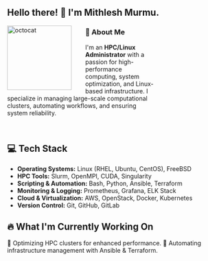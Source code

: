 <!-- ## Hi there 👋 -->

## <h2 align="left">Hello there! 👋 I'm Mithlesh Murmu.</h2>
<img align="left" height="150" src="https://user-images.githubusercontent.com/69384657/179312151-fdabe3af-823f-41ab-a6d4-17a72af4e9e8.png" alt="octocat" style="margin-right: 2rem;" />

<div style="margin-right: 10rem;">
  
### 🚀 About Me
I'm an **HPC/Linux Administrator** with a passion for high-performance computing, system optimization, and Linux-based infrastructure. I specialize in managing large-scale computational clusters, automating workflows, and ensuring system reliability.
</div>
</br>

<!--
## 🚀 About Me
**Passionate about HPC and Linux infrastructure.**
I'm an **HPC/Linux Administrator** with a passion for high-performance

### 🚀 About Me  
🔹 Passionate about **high-performance computing (HPC)** and **Linux-based infrastructure**  
🔹 Experienced in **managing large-scale computational clusters** and **system optimization**  
🔹 Focused on **automation, scalability, and system reliability**  
-->

## 💻 Tech Stack
- **Operating Systems:** Linux (RHEL, Ubuntu, CentOS), FreeBSD
- **HPC Tools:** Slurm, OpenMPI, CUDA, Singularity
- **Scripting & Automation:** Bash, Python, Ansible, Terraform
- **Monitoring & Logging:** Prometheus, Grafana, ELK Stack
- **Cloud & Virtualization:** AWS, OpenStack, Docker, Kubernetes
- **Version Control:** Git, GitHub, GitLab

## 🔥 What I'm Currently Working On
🚧 Optimizing HPC clusters for enhanced performance.
🚀 Automating infrastructure management with Ansible & Terraform.


<!--
## 📫 Let's Connect
- LinkedIn: [Your LinkedIn Profile](https://linkedin.com/in/your-profile)
- GitHub: [Your GitHub Profile](https://github.com/yourusername)
- Portfolio: [Your Portfolio Website](https://yourwebsite.com)

## 🌟 GitHub Stats
![Your GitHub Stats](https://github-readme-stats.vercel.app/api?username=yourusername&show_icons=true&theme=radical)

## 🏆 Top Contributions
![Top Languages](https://github-readme-stats.vercel.app/api/top-langs/?username=yourusername&layout=compact&theme=radical)

Thanks for stopping by! 😊🚀
-->


<!--
## 💻 Tech Stack
- **Operating Systems:** Linux (RHEL, Ubuntu, CentOS), FreeBSD
- **HPC Tools:** Slurm, OpenMPI, CUDA, Singularity
- **Scripting & Automation:** Bash, Python, Ansible, Terraform
- **Networking:** TCP/IP, DNS, DHCP, Firewalls
- **Monitoring & Logging:** Prometheus, Grafana, ELK Stack
- **Cloud & Virtualization:** AWS, OpenStack, Docker, Kubernetes
- **Version Control:** Git, GitHub, GitLab
-->

<!--
**mithleshmurmu/mithleshmurmu** is a ✨ _special_ ✨ repository because its `README.md` (this file) appears on your GitHub profile.

Here are some ideas to get you started:

- 🔭 I’m currently working on ...
- 🌱 I’m currently learning ...
- 👯 I’m looking to collaborate on ...
- 🤔 I’m looking for help with ...
- 💬 Ask me about ...
- 📫 How to reach me: ...
- 😄 Pronouns: ...
- ⚡ Fun fact: ...
-->
